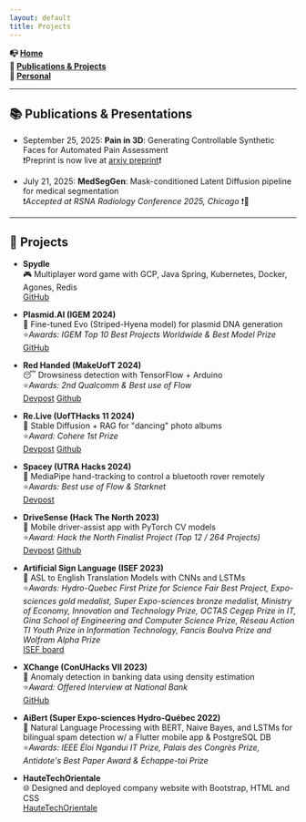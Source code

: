 ```yaml
---
layout: default
title: Projects
---
```


 **📭 [Home](/index)**  
 **🤖 [Publications & Projects](/projects)**  
 **🐼 [Personal](/personal)**  

---

## <span id="conference"> 📚 Publications & Presentations </span>

- September 25, 2025: **Pain in 3D**: Generating Controllable Synthetic Faces for Automated Pain
Assessment  
 ❗Preprint is now live at [arxiv preprint](https://arxiv.org/abs/2509.16727)❗

- July 21, 2025: **MedSegGen**: Mask-conditioned Latent Diffusion pipeline for medical segmentation  
  ❗*Accepted at RSNA Radiology Conference 2025, Chicago* ❗🥳

---
## <span id="projects">🚀 Projects</span>

- **Spydle**   
  🎮 Multiplayer word game with GCP, Java Spring, Kubernetes, Docker, Agones, Redis  
  [GitHub](https://github.com/FiveTotallySpies/Spydle)

- **Plasmid.AI (IGEM 2024)**   
  🧬 Fine-tuned Evo (Striped-Hyena model) for plasmid DNA generation   
  ⭐*Awards: IGEM Top 10 Best Projects Worldwide & Best Model Prize*  
  [GitHub](https://github.com/igem-toronto/plasmidai)

- **Red Handed (MakeUofT 2024)**   
  😴 Drowsiness detection with TensorFlow + Arduino  
  ⭐*Awards: 2nd Qualcomm & Best use of Flow*  
  [Devpost](https://devpost.com/software/red-handed) [Github](https://github.com/xinlei55555/makeuoft2024)

- **Re.Live (UofTHacks 11 2024)**   
  📸 Stable Diffusion + RAG for "dancing" photo albums  
  ⭐*Award: Cohere 1st Prize*  
  [Devpost](https://devpost.com/software/retro-act) [Github](https://github.com/xinlei55555/re.live)

- **Spacey (UTRA Hacks 2024)**   
  🚀 MediaPipe hand-tracking to control a bluetooth rover remotely  
  ⭐*Awards: Best use of Flow & Starknet*  
  [Devpost](https://devpost.com/software/spacey-9f3mga?ref_content=user-portfolio&ref_feature=in_progress)

- **DriveSense (Hack The North 2023)**   
  🚗 Mobile driver-assist app with PyTorch CV models  
  ⭐*Award: Hack the North Finalist Project  (Top 12 / 264 Projects)*  
  [Devpost](https://devpost.com/software/drive-sense) [Github](https://github.com/xinlei55555/htn2023)

- **Artificial Sign Language (ISEF 2023)**    
  🤟 ASL to English Translation Models with CNNs and LSTMs  
  ⭐*Awards: Hydro-Quebec First Prize for Science Fair Best Project, Expo-sciences gold medalist, Super Expo-sciences bronze medalist, Ministry of Economy, Innovation and Technology Prize, OCTAS Cegep Prize in IT, Gina School of Engineering and Computer Science Prize, Réseau Action TI Youth Prize in Information Technology, Fancis Boulva Prize and Wolfram Alpha Prize*  
  [ISEF board](https://isef.net/project/robo053t-artificial-sign-language)

- **XChange (ConUHacks VII 2023)**   
  🏦 Anomaly detection in banking data using density estimation  
  ⭐*Award: Offered Interview at National Bank*  
  [GitHub](https://github.com/xinlei55555/CONUHACKSVII)

- **AiBert (Super Expo-sciences Hydro-Québec 2022)**  
  🤖 Natural Language Processing with BERT, Naive Bayes, and LSTMs for bilingual spam detection w/ a Flutter mobile app & PostgreSQL DB  
  ⭐*Awards: IEEE Éloi Ngandui IT Prize, Palais des Congrès Prize,  Antidote's Best Paper Award & Échappe-toi Prize*  

- **HauteTechOrientale**  
  🌐 Designed and deployed company website with Bootstrap, HTML and CSS  
  [HauteTechOrientale](https://hautetechorientale.com/)   

